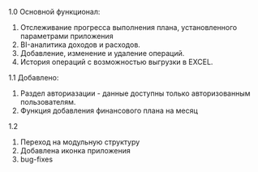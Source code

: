 1.0
Основной функционал:
1. Отслеживание прогресса выполнения плана, установленного параметрами приложения
2. BI-аналитика доходов и расходов.
3. Добавление, изменение и удаление операций.
4. История операций с возможностью выгрузки в EXCEL.

1.1
Добавлено:
1. Раздел авториазации - данные доступны только авторизованным пользователям.
2. Функция добавления финансового плана на месяц

1.2
1. Переход на модульную структуру
2. Добавлена иконка приложения
3. bug-fixes
